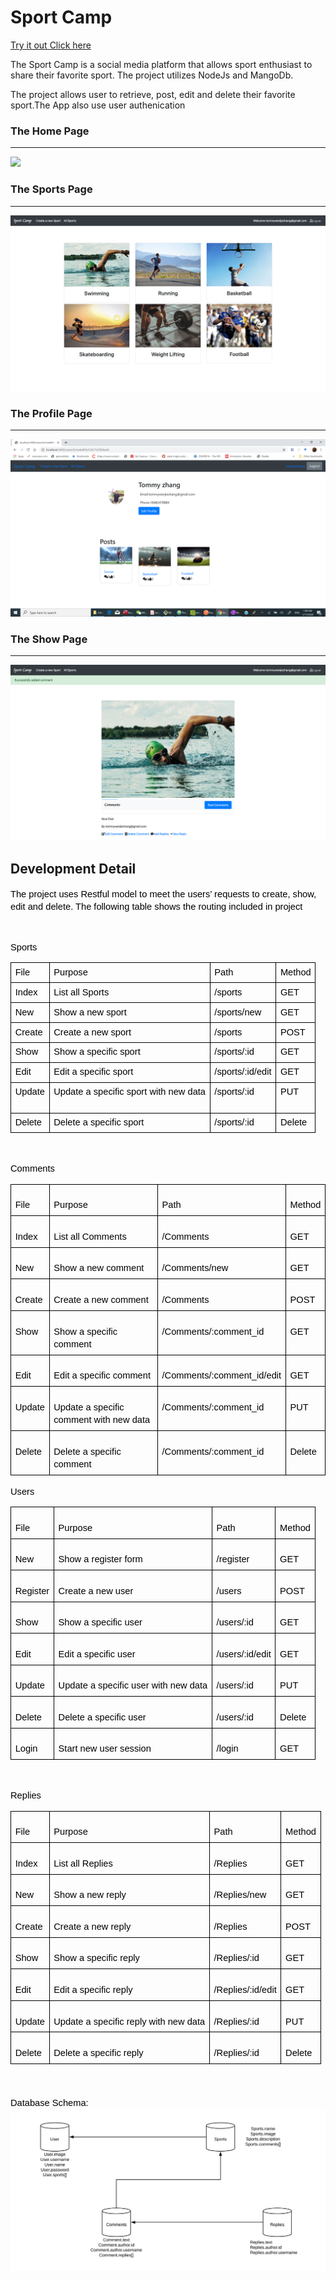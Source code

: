 <h1>Sport Camp</h1>
<a href="https://sportcampv2.herokuapp.com/"> Try it out Click here </a>
<p>The Sport Camp is a social media platform that allows sport enthusiast to share their favorite sport. The project utilizes NodeJs and MangoDb. </p>
</p>The project allows user to retrieve, post, edit and delete their favorite sport.The App also use user authenication</p>

<h3>The Home Page</h3>
<hr/>
<img src="ScreenShot/Home.png"/>

<h3>The Sports Page</h3>
<hr/>
<img src="ScreenShot/sportsindex.png"/>

<h3>The Profile Page</h3>
<hr/>
<img src="ScreenShot/profile.png"/>

<h3>The Show Page</h3>
<hr/>
<img src="ScreenShot/showpage.png"/>

<h2>Development Detail</h2>
<p dir="ltr" style="line-height:1.38;margin-top:0pt;margin-bottom:0pt;"><span style="font-size:11pt;font-family:Arial;color:#000000;background-color:transparent;font-weight:400;font-style:normal;font-variant:normal;text-decoration:none;vertical-align:baseline;white-space:pre;white-space:pre-wrap;">The project uses Restful model to meet the users’ requests to create, show, edit and delete. The following table shows the routing included in project</span></p>
<p>
  <br>
</p>
<p dir="ltr" style="line-height:1.38;margin-top:0pt;margin-bottom:0pt;"><span style="font-size:11pt;font-family:Arial;color:#000000;background-color:transparent;font-weight:400;font-style:normal;font-variant:normal;text-decoration:none;vertical-align:baseline;white-space:pre;white-space:pre-wrap;">Sports</span></p>
<div align="left" dir="ltr" style="margin-left:0pt;">
  <table style="border:none;border-collapse:collapse;width:468pt;table-layout:fixed;">
    <tbody>
      <tr style="height:0pt;">
        <td style="border-left:solid #000000 1pt;border-right:solid #000000 1pt;border-bottom:solid #000000 1pt;border-top:solid #000000 1pt;vertical-align:top;padding:5pt 5pt 5pt 5pt;overflow:hidden;overflow-wrap:break-word;">
          <p dir="ltr" style="line-height:1.2;margin-top:0pt;margin-bottom:0pt;"><span style="font-size:11pt;font-family:Arial;color:#000000;background-color:transparent;font-weight:400;font-style:normal;font-variant:normal;text-decoration:none;vertical-align:baseline;white-space:pre;white-space:pre-wrap;">File</span></p>
        </td>
        <td style="border-left:solid #000000 1pt;border-right:solid #000000 1pt;border-bottom:solid #000000 1pt;border-top:solid #000000 1pt;vertical-align:top;padding:5pt 5pt 5pt 5pt;overflow:hidden;overflow-wrap:break-word;">
          <p dir="ltr" style="line-height:1.2;margin-top:0pt;margin-bottom:0pt;"><span style="font-size:11pt;font-family:Arial;color:#000000;background-color:transparent;font-weight:400;font-style:normal;font-variant:normal;text-decoration:none;vertical-align:baseline;white-space:pre;white-space:pre-wrap;">Purpose</span></p>
        </td>
        <td style="border-left:solid #000000 1pt;border-right:solid #000000 1pt;border-bottom:solid #000000 1pt;border-top:solid #000000 1pt;vertical-align:top;padding:5pt 5pt 5pt 5pt;overflow:hidden;overflow-wrap:break-word;">
          <p dir="ltr" style="line-height:1.2;margin-top:0pt;margin-bottom:0pt;"><span style="font-size:11pt;font-family:Arial;color:#000000;background-color:transparent;font-weight:400;font-style:normal;font-variant:normal;text-decoration:none;vertical-align:baseline;white-space:pre;white-space:pre-wrap;">Path</span></p>
        </td>
        <td style="border-left:solid #000000 1pt;border-right:solid #000000 1pt;border-bottom:solid #000000 1pt;border-top:solid #000000 1pt;vertical-align:top;padding:5pt 5pt 5pt 5pt;overflow:hidden;overflow-wrap:break-word;">
          <p dir="ltr" style="line-height:1.2;margin-top:0pt;margin-bottom:0pt;"><span style="font-size:11pt;font-family:Arial;color:#000000;background-color:transparent;font-weight:400;font-style:normal;font-variant:normal;text-decoration:none;vertical-align:baseline;white-space:pre;white-space:pre-wrap;">Method</span></p>
        </td>
      </tr>
      <tr style="height:0pt;">
        <td style="border-left:solid #000000 1pt;border-right:solid #000000 1pt;border-bottom:solid #000000 1pt;border-top:solid #000000 1pt;vertical-align:top;padding:5pt 5pt 5pt 5pt;overflow:hidden;overflow-wrap:break-word;">
          <p dir="ltr" style="line-height:1.2;margin-top:0pt;margin-bottom:0pt;"><span style="font-size:11pt;font-family:Arial;color:#000000;background-color:transparent;font-weight:400;font-style:normal;font-variant:normal;text-decoration:none;vertical-align:baseline;white-space:pre;white-space:pre-wrap;">Index</span></p>
        </td>
        <td style="border-left:solid #000000 1pt;border-right:solid #000000 1pt;border-bottom:solid #000000 1pt;border-top:solid #000000 1pt;vertical-align:top;padding:5pt 5pt 5pt 5pt;overflow:hidden;overflow-wrap:break-word;">
          <p dir="ltr" style="line-height:1.2;margin-top:0pt;margin-bottom:0pt;"><span style="font-size:11pt;font-family:Arial;color:#000000;background-color:transparent;font-weight:400;font-style:normal;font-variant:normal;text-decoration:none;vertical-align:baseline;white-space:pre;white-space:pre-wrap;">List all Sports</span></p>
        </td>
        <td style="border-left:solid #000000 1pt;border-right:solid #000000 1pt;border-bottom:solid #000000 1pt;border-top:solid #000000 1pt;vertical-align:top;padding:5pt 5pt 5pt 5pt;overflow:hidden;overflow-wrap:break-word;">
          <p dir="ltr" style="line-height:1.2;margin-top:0pt;margin-bottom:0pt;"><span style="font-size:11pt;font-family:Arial;color:#000000;background-color:transparent;font-weight:400;font-style:normal;font-variant:normal;text-decoration:none;vertical-align:baseline;white-space:pre;white-space:pre-wrap;">/sports</span></p>
        </td>
        <td style="border-left:solid #000000 1pt;border-right:solid #000000 1pt;border-bottom:solid #000000 1pt;border-top:solid #000000 1pt;vertical-align:top;padding:5pt 5pt 5pt 5pt;overflow:hidden;overflow-wrap:break-word;">
          <p dir="ltr" style="line-height:1.2;margin-top:0pt;margin-bottom:0pt;"><span style="font-size:11pt;font-family:Arial;color:#000000;background-color:transparent;font-weight:400;font-style:normal;font-variant:normal;text-decoration:none;vertical-align:baseline;white-space:pre;white-space:pre-wrap;">GET</span></p>
        </td>
      </tr>
      <tr style="height:0pt;">
        <td style="border-left:solid #000000 1pt;border-right:solid #000000 1pt;border-bottom:solid #000000 1pt;border-top:solid #000000 1pt;vertical-align:top;padding:5pt 5pt 5pt 5pt;overflow:hidden;overflow-wrap:break-word;">
          <p dir="ltr" style="line-height:1.2;margin-top:0pt;margin-bottom:0pt;"><span style="font-size:11pt;font-family:Arial;color:#000000;background-color:transparent;font-weight:400;font-style:normal;font-variant:normal;text-decoration:none;vertical-align:baseline;white-space:pre;white-space:pre-wrap;">New</span></p>
        </td>
        <td style="border-left:solid #000000 1pt;border-right:solid #000000 1pt;border-bottom:solid #000000 1pt;border-top:solid #000000 1pt;vertical-align:top;padding:5pt 5pt 5pt 5pt;overflow:hidden;overflow-wrap:break-word;">
          <p dir="ltr" style="line-height:1.2;margin-top:0pt;margin-bottom:0pt;"><span style="font-size:11pt;font-family:Arial;color:#000000;background-color:transparent;font-weight:400;font-style:normal;font-variant:normal;text-decoration:none;vertical-align:baseline;white-space:pre;white-space:pre-wrap;">Show a new sport</span></p>
        </td>
        <td style="border-left:solid #000000 1pt;border-right:solid #000000 1pt;border-bottom:solid #000000 1pt;border-top:solid #000000 1pt;vertical-align:top;padding:5pt 5pt 5pt 5pt;overflow:hidden;overflow-wrap:break-word;">
          <p dir="ltr" style="line-height:1.2;margin-top:0pt;margin-bottom:0pt;"><span style="font-size:11pt;font-family:Arial;color:#000000;background-color:transparent;font-weight:400;font-style:normal;font-variant:normal;text-decoration:none;vertical-align:baseline;white-space:pre;white-space:pre-wrap;">/sports/new</span></p>
        </td>
        <td style="border-left:solid #000000 1pt;border-right:solid #000000 1pt;border-bottom:solid #000000 1pt;border-top:solid #000000 1pt;vertical-align:top;padding:5pt 5pt 5pt 5pt;overflow:hidden;overflow-wrap:break-word;">
          <p dir="ltr" style="line-height:1.2;margin-top:0pt;margin-bottom:0pt;"><span style="font-size:11pt;font-family:Arial;color:#000000;background-color:transparent;font-weight:400;font-style:normal;font-variant:normal;text-decoration:none;vertical-align:baseline;white-space:pre;white-space:pre-wrap;">GET</span></p>
        </td>
      </tr>
      <tr style="height:0pt;">
        <td style="border-left:solid #000000 1pt;border-right:solid #000000 1pt;border-bottom:solid #000000 1pt;border-top:solid #000000 1pt;vertical-align:top;padding:5pt 5pt 5pt 5pt;overflow:hidden;overflow-wrap:break-word;">
          <p dir="ltr" style="line-height:1.2;margin-top:0pt;margin-bottom:0pt;"><span style="font-size:11pt;font-family:Arial;color:#000000;background-color:transparent;font-weight:400;font-style:normal;font-variant:normal;text-decoration:none;vertical-align:baseline;white-space:pre;white-space:pre-wrap;">Create</span></p>
        </td>
        <td style="border-left:solid #000000 1pt;border-right:solid #000000 1pt;border-bottom:solid #000000 1pt;border-top:solid #000000 1pt;vertical-align:top;padding:5pt 5pt 5pt 5pt;overflow:hidden;overflow-wrap:break-word;">
          <p dir="ltr" style="line-height:1.2;margin-top:0pt;margin-bottom:0pt;"><span style="font-size:11pt;font-family:Arial;color:#000000;background-color:transparent;font-weight:400;font-style:normal;font-variant:normal;text-decoration:none;vertical-align:baseline;white-space:pre;white-space:pre-wrap;">Create a new sport</span></p>
        </td>
        <td style="border-left:solid #000000 1pt;border-right:solid #000000 1pt;border-bottom:solid #000000 1pt;border-top:solid #000000 1pt;vertical-align:top;padding:5pt 5pt 5pt 5pt;overflow:hidden;overflow-wrap:break-word;">
          <p dir="ltr" style="line-height:1.2;margin-top:0pt;margin-bottom:0pt;"><span style="font-size:11pt;font-family:Arial;color:#000000;background-color:transparent;font-weight:400;font-style:normal;font-variant:normal;text-decoration:none;vertical-align:baseline;white-space:pre;white-space:pre-wrap;">/sports</span></p>
        </td>
        <td style="border-left:solid #000000 1pt;border-right:solid #000000 1pt;border-bottom:solid #000000 1pt;border-top:solid #000000 1pt;vertical-align:top;padding:5pt 5pt 5pt 5pt;overflow:hidden;overflow-wrap:break-word;">
          <p dir="ltr" style="line-height:1.2;margin-top:0pt;margin-bottom:0pt;"><span style="font-size:11pt;font-family:Arial;color:#000000;background-color:transparent;font-weight:400;font-style:normal;font-variant:normal;text-decoration:none;vertical-align:baseline;white-space:pre;white-space:pre-wrap;">POST</span></p>
        </td>
      </tr>
      <tr style="height:0pt;">
        <td style="border-left:solid #000000 1pt;border-right:solid #000000 1pt;border-bottom:solid #000000 1pt;border-top:solid #000000 1pt;vertical-align:top;padding:5pt 5pt 5pt 5pt;overflow:hidden;overflow-wrap:break-word;">
          <p dir="ltr" style="line-height:1.2;margin-top:0pt;margin-bottom:0pt;"><span style="font-size:11pt;font-family:Arial;color:#000000;background-color:transparent;font-weight:400;font-style:normal;font-variant:normal;text-decoration:none;vertical-align:baseline;white-space:pre;white-space:pre-wrap;">Show</span></p>
        </td>
        <td style="border-left:solid #000000 1pt;border-right:solid #000000 1pt;border-bottom:solid #000000 1pt;border-top:solid #000000 1pt;vertical-align:top;padding:5pt 5pt 5pt 5pt;overflow:hidden;overflow-wrap:break-word;">
          <p dir="ltr" style="line-height:1.2;margin-top:0pt;margin-bottom:0pt;"><span style="font-size:11pt;font-family:Arial;color:#000000;background-color:transparent;font-weight:400;font-style:normal;font-variant:normal;text-decoration:none;vertical-align:baseline;white-space:pre;white-space:pre-wrap;">Show a specific sport&nbsp;</span></p>
        </td>
        <td style="border-left:solid #000000 1pt;border-right:solid #000000 1pt;border-bottom:solid #000000 1pt;border-top:solid #000000 1pt;vertical-align:top;padding:5pt 5pt 5pt 5pt;overflow:hidden;overflow-wrap:break-word;">
          <p dir="ltr" style="line-height:1.2;margin-top:0pt;margin-bottom:0pt;"><span style="font-size:11pt;font-family:Arial;color:#000000;background-color:transparent;font-weight:400;font-style:normal;font-variant:normal;text-decoration:none;vertical-align:baseline;white-space:pre;white-space:pre-wrap;">/sports/:id</span></p>
        </td>
        <td style="border-left:solid #000000 1pt;border-right:solid #000000 1pt;border-bottom:solid #000000 1pt;border-top:solid #000000 1pt;vertical-align:top;padding:5pt 5pt 5pt 5pt;overflow:hidden;overflow-wrap:break-word;">
          <p dir="ltr" style="line-height:1.2;margin-top:0pt;margin-bottom:0pt;"><span style="font-size:11pt;font-family:Arial;color:#000000;background-color:transparent;font-weight:400;font-style:normal;font-variant:normal;text-decoration:none;vertical-align:baseline;white-space:pre;white-space:pre-wrap;">GET</span></p>
        </td>
      </tr>
      <tr style="height:0pt;">
        <td style="border-left:solid #000000 1pt;border-right:solid #000000 1pt;border-bottom:solid #000000 1pt;border-top:solid #000000 1pt;vertical-align:top;padding:5pt 5pt 5pt 5pt;overflow:hidden;overflow-wrap:break-word;">
          <p dir="ltr" style="line-height:1.2;margin-top:0pt;margin-bottom:0pt;"><span style="font-size:11pt;font-family:Arial;color:#000000;background-color:transparent;font-weight:400;font-style:normal;font-variant:normal;text-decoration:none;vertical-align:baseline;white-space:pre;white-space:pre-wrap;">Edit</span></p>
        </td>
        <td style="border-left:solid #000000 1pt;border-right:solid #000000 1pt;border-bottom:solid #000000 1pt;border-top:solid #000000 1pt;vertical-align:top;padding:5pt 5pt 5pt 5pt;overflow:hidden;overflow-wrap:break-word;">
          <p dir="ltr" style="line-height:1.2;margin-top:0pt;margin-bottom:0pt;"><span style="font-size:11pt;font-family:Arial;color:#000000;background-color:transparent;font-weight:400;font-style:normal;font-variant:normal;text-decoration:none;vertical-align:baseline;white-space:pre;white-space:pre-wrap;">Edit a specific sport</span></p>
        </td>
        <td style="border-left:solid #000000 1pt;border-right:solid #000000 1pt;border-bottom:solid #000000 1pt;border-top:solid #000000 1pt;vertical-align:top;padding:5pt 5pt 5pt 5pt;overflow:hidden;overflow-wrap:break-word;">
          <p dir="ltr" style="line-height:1.2;margin-top:0pt;margin-bottom:0pt;"><span style="font-size:11pt;font-family:Arial;color:#000000;background-color:transparent;font-weight:400;font-style:normal;font-variant:normal;text-decoration:none;vertical-align:baseline;white-space:pre;white-space:pre-wrap;">/sports/:id/edit</span></p>
        </td>
        <td style="border-left:solid #000000 1pt;border-right:solid #000000 1pt;border-bottom:solid #000000 1pt;border-top:solid #000000 1pt;vertical-align:top;padding:5pt 5pt 5pt 5pt;overflow:hidden;overflow-wrap:break-word;">
          <p dir="ltr" style="line-height:1.2;margin-top:0pt;margin-bottom:0pt;"><span style="font-size:11pt;font-family:Arial;color:#000000;background-color:transparent;font-weight:400;font-style:normal;font-variant:normal;text-decoration:none;vertical-align:baseline;white-space:pre;white-space:pre-wrap;">GET</span></p>
        </td>
      </tr>
      <tr style="height:0pt;">
        <td style="border-left:solid #000000 1pt;border-right:solid #000000 1pt;border-bottom:solid #000000 1pt;border-top:solid #000000 1pt;vertical-align:top;padding:5pt 5pt 5pt 5pt;overflow:hidden;overflow-wrap:break-word;">
          <p dir="ltr" style="line-height:1.2;margin-top:0pt;margin-bottom:0pt;"><span style="font-size:11pt;font-family:Arial;color:#000000;background-color:transparent;font-weight:400;font-style:normal;font-variant:normal;text-decoration:none;vertical-align:baseline;white-space:pre;white-space:pre-wrap;">Update</span></p>
        </td>
        <td style="border-left:solid #000000 1pt;border-right:solid #000000 1pt;border-bottom:solid #000000 1pt;border-top:solid #000000 1pt;vertical-align:top;padding:5pt 5pt 5pt 5pt;overflow:hidden;overflow-wrap:break-word;">
          <p dir="ltr" style="line-height:1.2;margin-top:0pt;margin-bottom:0pt;"><span style="font-size:11pt;font-family:Arial;color:#000000;background-color:transparent;font-weight:400;font-style:normal;font-variant:normal;text-decoration:none;vertical-align:baseline;white-space:pre;white-space:pre-wrap;">Update a specific sport with new data</span></p>
        </td>
        <td style="border-left:solid #000000 1pt;border-right:solid #000000 1pt;border-bottom:solid #000000 1pt;border-top:solid #000000 1pt;vertical-align:top;padding:5pt 5pt 5pt 5pt;overflow:hidden;overflow-wrap:break-word;">
          <p dir="ltr" style="line-height:1.2;margin-top:0pt;margin-bottom:0pt;"><span style="font-size:11pt;font-family:Arial;color:#000000;background-color:transparent;font-weight:400;font-style:normal;font-variant:normal;text-decoration:none;vertical-align:baseline;white-space:pre;white-space:pre-wrap;">/sports/:id</span></p>
          <br>
        </td>
        <td style="border-left:solid #000000 1pt;border-right:solid #000000 1pt;border-bottom:solid #000000 1pt;border-top:solid #000000 1pt;vertical-align:top;padding:5pt 5pt 5pt 5pt;overflow:hidden;overflow-wrap:break-word;">
          <p dir="ltr" style="line-height:1.2;margin-top:0pt;margin-bottom:0pt;"><span style="font-size:11pt;font-family:Arial;color:#000000;background-color:transparent;font-weight:400;font-style:normal;font-variant:normal;text-decoration:none;vertical-align:baseline;white-space:pre;white-space:pre-wrap;">PUT</span></p>
        </td>
      </tr>
      <tr style="height:0pt;">
        <td style="border-left:solid #000000 1pt;border-right:solid #000000 1pt;border-bottom:solid #000000 1pt;border-top:solid #000000 1pt;vertical-align:top;padding:5pt 5pt 5pt 5pt;overflow:hidden;overflow-wrap:break-word;">
          <p dir="ltr" style="line-height:1.2;margin-top:0pt;margin-bottom:0pt;"><span style="font-size:11pt;font-family:Arial;color:#000000;background-color:transparent;font-weight:400;font-style:normal;font-variant:normal;text-decoration:none;vertical-align:baseline;white-space:pre;white-space:pre-wrap;">Delete</span></p>
        </td>
        <td style="border-left:solid #000000 1pt;border-right:solid #000000 1pt;border-bottom:solid #000000 1pt;border-top:solid #000000 1pt;vertical-align:top;padding:5pt 5pt 5pt 5pt;overflow:hidden;overflow-wrap:break-word;">
          <p dir="ltr" style="line-height:1.2;margin-top:0pt;margin-bottom:0pt;"><span style="font-size:11pt;font-family:Arial;color:#000000;background-color:transparent;font-weight:400;font-style:normal;font-variant:normal;text-decoration:none;vertical-align:baseline;white-space:pre;white-space:pre-wrap;">Delete a specific sport</span></p>
        </td>
        <td style="border-left:solid #000000 1pt;border-right:solid #000000 1pt;border-bottom:solid #000000 1pt;border-top:solid #000000 1pt;vertical-align:top;padding:5pt 5pt 5pt 5pt;overflow:hidden;overflow-wrap:break-word;">
          <p dir="ltr" style="line-height:1.2;margin-top:0pt;margin-bottom:0pt;"><span style="font-size:11pt;font-family:Arial;color:#000000;background-color:transparent;font-weight:400;font-style:normal;font-variant:normal;text-decoration:none;vertical-align:baseline;white-space:pre;white-space:pre-wrap;">/sports/:id</span></p>
        </td>
        <td style="border-left:solid #000000 1pt;border-right:solid #000000 1pt;border-bottom:solid #000000 1pt;border-top:solid #000000 1pt;vertical-align:top;padding:5pt 5pt 5pt 5pt;overflow:hidden;overflow-wrap:break-word;">
          <p dir="ltr" style="line-height:1.2;margin-top:0pt;margin-bottom:0pt;"><span style="font-size:11pt;font-family:Arial;color:#000000;background-color:transparent;font-weight:400;font-style:normal;font-variant:normal;text-decoration:none;vertical-align:baseline;white-space:pre;white-space:pre-wrap;">Delete</span></p>
        </td>
      </tr>
    </tbody>
  </table>
</div>
<p>
  <br>
</p>
<p dir="ltr" style="line-height:1.38;margin-top:12pt;margin-bottom:0pt;"><span style="font-size:11pt;font-family:Arial;color:#000000;background-color:transparent;font-weight:400;font-style:normal;font-variant:normal;text-decoration:none;vertical-align:baseline;white-space:pre;white-space:pre-wrap;">Comments</span></p>
<div align="left" dir="ltr" style="margin-left:0pt;">
  <table style="border:none;border-collapse:collapse;">
    <tbody>
      <tr style="height:24pt;">
        <td style="border-left:solid #000000 0.9984375000000001pt;border-right:solid #000000 0.9984375000000001pt;border-bottom:solid #000000 0.9984375000000001pt;border-top:solid #000000 0.9984375000000001pt;vertical-align:top;padding:5pt 5pt 5pt 5pt;overflow:hidden;overflow-wrap:break-word;">
          <p dir="ltr" style="line-height:1.38;margin-top:12pt;margin-bottom:0pt;"><span style="font-size:11pt;font-family:Arial;color:#000000;background-color:transparent;font-weight:400;font-style:normal;font-variant:normal;text-decoration:none;vertical-align:baseline;white-space:pre;white-space:pre-wrap;">File</span></p>
        </td>
        <td style="border-left:solid #000000 0.9984375000000001pt;border-right:solid #000000 0.9984375000000001pt;border-bottom:solid #000000 0.9984375000000001pt;border-top:solid #000000 0.9984375000000001pt;vertical-align:top;padding:5pt 5pt 5pt 5pt;overflow:hidden;overflow-wrap:break-word;">
          <p dir="ltr" style="line-height:1.38;margin-top:12pt;margin-bottom:0pt;"><span style="font-size:11pt;font-family:Arial;color:#000000;background-color:transparent;font-weight:400;font-style:normal;font-variant:normal;text-decoration:none;vertical-align:baseline;white-space:pre;white-space:pre-wrap;">Purpose</span></p>
        </td>
        <td style="border-left:solid #000000 0.9984375000000001pt;border-right:solid #000000 0.9984375000000001pt;border-bottom:solid #000000 0.9984375000000001pt;border-top:solid #000000 0.9984375000000001pt;vertical-align:top;padding:5pt 5pt 5pt 5pt;overflow:hidden;overflow-wrap:break-word;">
          <p dir="ltr" style="line-height:1.38;margin-top:12pt;margin-bottom:0pt;"><span style="font-size:11pt;font-family:Arial;color:#000000;background-color:transparent;font-weight:400;font-style:normal;font-variant:normal;text-decoration:none;vertical-align:baseline;white-space:pre;white-space:pre-wrap;">Path</span></p>
        </td>
        <td style="border-left:solid #000000 0.9984375000000001pt;border-right:solid #000000 0.9984375000000001pt;border-bottom:solid #000000 0.9984375000000001pt;border-top:solid #000000 0.9984375000000001pt;vertical-align:top;padding:5pt 5pt 5pt 5pt;overflow:hidden;overflow-wrap:break-word;">
          <p dir="ltr" style="line-height:1.38;margin-top:12pt;margin-bottom:0pt;"><span style="font-size:11pt;font-family:Arial;color:#000000;background-color:transparent;font-weight:400;font-style:normal;font-variant:normal;text-decoration:none;vertical-align:baseline;white-space:pre;white-space:pre-wrap;">Method</span></p>
        </td>
      </tr>
      <tr style="height:24pt;">
        <td style="border-left:solid #000000 0.9984375000000001pt;border-right:solid #000000 0.9984375000000001pt;border-bottom:solid #000000 0.9984375000000001pt;border-top:solid #000000 0.9984375000000001pt;vertical-align:top;padding:5pt 5pt 5pt 5pt;overflow:hidden;overflow-wrap:break-word;">
          <p dir="ltr" style="line-height:1.38;margin-top:12pt;margin-bottom:0pt;"><span style="font-size:11pt;font-family:Arial;color:#000000;background-color:transparent;font-weight:400;font-style:normal;font-variant:normal;text-decoration:none;vertical-align:baseline;white-space:pre;white-space:pre-wrap;">Index</span></p>
        </td>
        <td style="border-left:solid #000000 0.9984375000000001pt;border-right:solid #000000 0.9984375000000001pt;border-bottom:solid #000000 0.9984375000000001pt;border-top:solid #000000 0.9984375000000001pt;vertical-align:top;padding:5pt 5pt 5pt 5pt;overflow:hidden;overflow-wrap:break-word;">
          <p dir="ltr" style="line-height:1.38;margin-top:12pt;margin-bottom:0pt;"><span style="font-size:11pt;font-family:Arial;color:#000000;background-color:transparent;font-weight:400;font-style:normal;font-variant:normal;text-decoration:none;vertical-align:baseline;white-space:pre;white-space:pre-wrap;">List all Comments</span></p>
        </td>
        <td style="border-left:solid #000000 0.9984375000000001pt;border-right:solid #000000 0.9984375000000001pt;border-bottom:solid #000000 0.9984375000000001pt;border-top:solid #000000 0.9984375000000001pt;vertical-align:top;padding:5pt 5pt 5pt 5pt;overflow:hidden;overflow-wrap:break-word;">
          <p dir="ltr" style="line-height:1.38;margin-top:12pt;margin-bottom:0pt;"><span style="font-size:11pt;font-family:Arial;color:#000000;background-color:transparent;font-weight:400;font-style:normal;font-variant:normal;text-decoration:none;vertical-align:baseline;white-space:pre;white-space:pre-wrap;">/Comments</span></p>
        </td>
        <td style="border-left:solid #000000 0.9984375000000001pt;border-right:solid #000000 0.9984375000000001pt;border-bottom:solid #000000 0.9984375000000001pt;border-top:solid #000000 0.9984375000000001pt;vertical-align:top;padding:5pt 5pt 5pt 5pt;overflow:hidden;overflow-wrap:break-word;">
          <p dir="ltr" style="line-height:1.38;margin-top:12pt;margin-bottom:0pt;"><span style="font-size:11pt;font-family:Arial;color:#000000;background-color:transparent;font-weight:400;font-style:normal;font-variant:normal;text-decoration:none;vertical-align:baseline;white-space:pre;white-space:pre-wrap;">GET</span></p>
        </td>
      </tr>
      <tr style="height:24pt;">
        <td style="border-left:solid #000000 0.9984375000000001pt;border-right:solid #000000 0.9984375000000001pt;border-bottom:solid #000000 0.9984375000000001pt;border-top:solid #000000 0.9984375000000001pt;vertical-align:top;padding:5pt 5pt 5pt 5pt;overflow:hidden;overflow-wrap:break-word;">
          <p dir="ltr" style="line-height:1.38;margin-top:12pt;margin-bottom:0pt;"><span style="font-size:11pt;font-family:Arial;color:#000000;background-color:transparent;font-weight:400;font-style:normal;font-variant:normal;text-decoration:none;vertical-align:baseline;white-space:pre;white-space:pre-wrap;">New</span></p>
        </td>
        <td style="border-left:solid #000000 0.9984375000000001pt;border-right:solid #000000 0.9984375000000001pt;border-bottom:solid #000000 0.9984375000000001pt;border-top:solid #000000 0.9984375000000001pt;vertical-align:top;padding:5pt 5pt 5pt 5pt;overflow:hidden;overflow-wrap:break-word;">
          <p dir="ltr" style="line-height:1.38;margin-top:12pt;margin-bottom:0pt;"><span style="font-size:11pt;font-family:Arial;color:#000000;background-color:transparent;font-weight:400;font-style:normal;font-variant:normal;text-decoration:none;vertical-align:baseline;white-space:pre;white-space:pre-wrap;">Show a new comment</span></p>
        </td>
        <td style="border-left:solid #000000 0.9984375000000001pt;border-right:solid #000000 0.9984375000000001pt;border-bottom:solid #000000 0.9984375000000001pt;border-top:solid #000000 0.9984375000000001pt;vertical-align:top;padding:5pt 5pt 5pt 5pt;overflow:hidden;overflow-wrap:break-word;">
          <p dir="ltr" style="line-height:1.38;margin-top:12pt;margin-bottom:0pt;"><span style="font-size:11pt;font-family:Arial;color:#000000;background-color:transparent;font-weight:400;font-style:normal;font-variant:normal;text-decoration:none;vertical-align:baseline;white-space:pre;white-space:pre-wrap;">/Comments/new</span></p>
        </td>
        <td style="border-left:solid #000000 0.9984375000000001pt;border-right:solid #000000 0.9984375000000001pt;border-bottom:solid #000000 0.9984375000000001pt;border-top:solid #000000 0.9984375000000001pt;vertical-align:top;padding:5pt 5pt 5pt 5pt;overflow:hidden;overflow-wrap:break-word;">
          <p dir="ltr" style="line-height:1.38;margin-top:12pt;margin-bottom:0pt;"><span style="font-size:11pt;font-family:Arial;color:#000000;background-color:transparent;font-weight:400;font-style:normal;font-variant:normal;text-decoration:none;vertical-align:baseline;white-space:pre;white-space:pre-wrap;">GET</span></p>
        </td>
      </tr>
      <tr style="height:24pt;">
        <td style="border-left:solid #000000 0.9984375000000001pt;border-right:solid #000000 0.9984375000000001pt;border-bottom:solid #000000 0.9984375000000001pt;border-top:solid #000000 0.9984375000000001pt;vertical-align:top;padding:5pt 5pt 5pt 5pt;overflow:hidden;overflow-wrap:break-word;">
          <p dir="ltr" style="line-height:1.38;margin-top:12pt;margin-bottom:0pt;"><span style="font-size:11pt;font-family:Arial;color:#000000;background-color:transparent;font-weight:400;font-style:normal;font-variant:normal;text-decoration:none;vertical-align:baseline;white-space:pre;white-space:pre-wrap;">Create</span></p>
        </td>
        <td style="border-left:solid #000000 0.9984375000000001pt;border-right:solid #000000 0.9984375000000001pt;border-bottom:solid #000000 0.9984375000000001pt;border-top:solid #000000 0.9984375000000001pt;vertical-align:top;padding:5pt 5pt 5pt 5pt;overflow:hidden;overflow-wrap:break-word;">
          <p dir="ltr" style="line-height:1.38;margin-top:12pt;margin-bottom:0pt;"><span style="font-size:11pt;font-family:Arial;color:#000000;background-color:transparent;font-weight:400;font-style:normal;font-variant:normal;text-decoration:none;vertical-align:baseline;white-space:pre;white-space:pre-wrap;">Create a new comment</span></p>
        </td>
        <td style="border-left:solid #000000 0.9984375000000001pt;border-right:solid #000000 0.9984375000000001pt;border-bottom:solid #000000 0.9984375000000001pt;border-top:solid #000000 0.9984375000000001pt;vertical-align:top;padding:5pt 5pt 5pt 5pt;overflow:hidden;overflow-wrap:break-word;">
          <p dir="ltr" style="line-height:1.38;margin-top:12pt;margin-bottom:0pt;"><span style="font-size:11pt;font-family:Arial;color:#000000;background-color:transparent;font-weight:400;font-style:normal;font-variant:normal;text-decoration:none;vertical-align:baseline;white-space:pre;white-space:pre-wrap;">/Comments</span></p>
        </td>
        <td style="border-left:solid #000000 0.9984375000000001pt;border-right:solid #000000 0.9984375000000001pt;border-bottom:solid #000000 0.9984375000000001pt;border-top:solid #000000 0.9984375000000001pt;vertical-align:top;padding:5pt 5pt 5pt 5pt;overflow:hidden;overflow-wrap:break-word;">
          <p dir="ltr" style="line-height:1.38;margin-top:12pt;margin-bottom:0pt;"><span style="font-size:11pt;font-family:Arial;color:#000000;background-color:transparent;font-weight:400;font-style:normal;font-variant:normal;text-decoration:none;vertical-align:baseline;white-space:pre;white-space:pre-wrap;">POST</span></p>
        </td>
      </tr>
      <tr style="height:24pt;">
        <td style="border-left:solid #000000 0.9984375000000001pt;border-right:solid #000000 0.9984375000000001pt;border-bottom:solid #000000 0.9984375000000001pt;border-top:solid #000000 0.9984375000000001pt;vertical-align:top;padding:5pt 5pt 5pt 5pt;overflow:hidden;overflow-wrap:break-word;">
          <p dir="ltr" style="line-height:1.38;margin-top:12pt;margin-bottom:0pt;"><span style="font-size:11pt;font-family:Arial;color:#000000;background-color:transparent;font-weight:400;font-style:normal;font-variant:normal;text-decoration:none;vertical-align:baseline;white-space:pre;white-space:pre-wrap;">Show</span></p>
        </td>
        <td style="border-left:solid #000000 0.9984375000000001pt;border-right:solid #000000 0.9984375000000001pt;border-bottom:solid #000000 0.9984375000000001pt;border-top:solid #000000 0.9984375000000001pt;vertical-align:top;padding:5pt 5pt 5pt 5pt;overflow:hidden;overflow-wrap:break-word;">
          <p dir="ltr" style="line-height:1.38;margin-top:12pt;margin-bottom:0pt;"><span style="font-size:11pt;font-family:Arial;color:#000000;background-color:transparent;font-weight:400;font-style:normal;font-variant:normal;text-decoration:none;vertical-align:baseline;white-space:pre;white-space:pre-wrap;">Show a specific comment&nbsp;</span></p>
        </td>
        <td style="border-left:solid #000000 0.9984375000000001pt;border-right:solid #000000 0.9984375000000001pt;border-bottom:solid #000000 0.9984375000000001pt;border-top:solid #000000 0.9984375000000001pt;vertical-align:top;padding:5pt 5pt 5pt 5pt;overflow:hidden;overflow-wrap:break-word;">
          <p dir="ltr" style="line-height:1.38;margin-top:12pt;margin-bottom:0pt;"><span style="font-size:11pt;font-family:Arial;color:#000000;background-color:transparent;font-weight:400;font-style:normal;font-variant:normal;text-decoration:none;vertical-align:baseline;white-space:pre;white-space:pre-wrap;">/Comments/:comment_id</span></p>
        </td>
        <td style="border-left:solid #000000 0.9984375000000001pt;border-right:solid #000000 0.9984375000000001pt;border-bottom:solid #000000 0.9984375000000001pt;border-top:solid #000000 0.9984375000000001pt;vertical-align:top;padding:5pt 5pt 5pt 5pt;overflow:hidden;overflow-wrap:break-word;">
          <p dir="ltr" style="line-height:1.38;margin-top:12pt;margin-bottom:0pt;"><span style="font-size:11pt;font-family:Arial;color:#000000;background-color:transparent;font-weight:400;font-style:normal;font-variant:normal;text-decoration:none;vertical-align:baseline;white-space:pre;white-space:pre-wrap;">GET</span></p>
        </td>
      </tr>
      <tr style="height:24pt;">
        <td style="border-left:solid #000000 0.9984375000000001pt;border-right:solid #000000 0.9984375000000001pt;border-bottom:solid #000000 0.9984375000000001pt;border-top:solid #000000 0.9984375000000001pt;vertical-align:top;padding:5pt 5pt 5pt 5pt;overflow:hidden;overflow-wrap:break-word;">
          <p dir="ltr" style="line-height:1.38;margin-top:12pt;margin-bottom:0pt;"><span style="font-size:11pt;font-family:Arial;color:#000000;background-color:transparent;font-weight:400;font-style:normal;font-variant:normal;text-decoration:none;vertical-align:baseline;white-space:pre;white-space:pre-wrap;">Edit</span></p>
        </td>
        <td style="border-left:solid #000000 0.9984375000000001pt;border-right:solid #000000 0.9984375000000001pt;border-bottom:solid #000000 0.9984375000000001pt;border-top:solid #000000 0.9984375000000001pt;vertical-align:top;padding:5pt 5pt 5pt 5pt;overflow:hidden;overflow-wrap:break-word;">
          <p dir="ltr" style="line-height:1.38;margin-top:12pt;margin-bottom:0pt;"><span style="font-size:11pt;font-family:Arial;color:#000000;background-color:transparent;font-weight:400;font-style:normal;font-variant:normal;text-decoration:none;vertical-align:baseline;white-space:pre;white-space:pre-wrap;">Edit a specific comment</span></p>
        </td>
        <td style="border-left:solid #000000 0.9984375000000001pt;border-right:solid #000000 0.9984375000000001pt;border-bottom:solid #000000 0.9984375000000001pt;border-top:solid #000000 0.9984375000000001pt;vertical-align:top;padding:5pt 5pt 5pt 5pt;overflow:hidden;overflow-wrap:break-word;">
          <p dir="ltr" style="line-height:1.38;margin-top:12pt;margin-bottom:0pt;"><span style="font-size:11pt;font-family:Arial;color:#000000;background-color:transparent;font-weight:400;font-style:normal;font-variant:normal;text-decoration:none;vertical-align:baseline;white-space:pre;white-space:pre-wrap;">/Comments/:comment_id/edit</span></p>
        </td>
        <td style="border-left:solid #000000 0.9984375000000001pt;border-right:solid #000000 0.9984375000000001pt;border-bottom:solid #000000 0.9984375000000001pt;border-top:solid #000000 0.9984375000000001pt;vertical-align:top;padding:5pt 5pt 5pt 5pt;overflow:hidden;overflow-wrap:break-word;">
          <p dir="ltr" style="line-height:1.38;margin-top:12pt;margin-bottom:0pt;"><span style="font-size:11pt;font-family:Arial;color:#000000;background-color:transparent;font-weight:400;font-style:normal;font-variant:normal;text-decoration:none;vertical-align:baseline;white-space:pre;white-space:pre-wrap;">GET</span></p>
        </td>
      </tr>
      <tr style="height:37.5pt;">
        <td style="border-left:solid #000000 0.9984375000000001pt;border-right:solid #000000 0.9984375000000001pt;border-bottom:solid #000000 0.9984375000000001pt;border-top:solid #000000 0.9984375000000001pt;vertical-align:top;padding:5pt 5pt 5pt 5pt;overflow:hidden;overflow-wrap:break-word;">
          <p dir="ltr" style="line-height:1.38;margin-top:12pt;margin-bottom:0pt;"><span style="font-size:11pt;font-family:Arial;color:#000000;background-color:transparent;font-weight:400;font-style:normal;font-variant:normal;text-decoration:none;vertical-align:baseline;white-space:pre;white-space:pre-wrap;">Update</span></p>
        </td>
        <td style="border-left:solid #000000 0.9984375000000001pt;border-right:solid #000000 0.9984375000000001pt;border-bottom:solid #000000 0.9984375000000001pt;border-top:solid #000000 0.9984375000000001pt;vertical-align:top;padding:5pt 5pt 5pt 5pt;overflow:hidden;overflow-wrap:break-word;">
          <p dir="ltr" style="line-height:1.38;margin-top:12pt;margin-bottom:0pt;"><span style="font-size:11pt;font-family:Arial;color:#000000;background-color:transparent;font-weight:400;font-style:normal;font-variant:normal;text-decoration:none;vertical-align:baseline;white-space:pre;white-space:pre-wrap;">Update a specific comment with new data</span></p>
        </td>
        <td style="border-left:solid #000000 0.9984375000000001pt;border-right:solid #000000 0.9984375000000001pt;border-bottom:solid #000000 0.9984375000000001pt;border-top:solid #000000 0.9984375000000001pt;vertical-align:top;padding:5pt 5pt 5pt 5pt;overflow:hidden;overflow-wrap:break-word;">
          <p dir="ltr" style="line-height:1.38;margin-top:12pt;margin-bottom:0pt;"><span style="font-size:11pt;font-family:Arial;color:#000000;background-color:transparent;font-weight:400;font-style:normal;font-variant:normal;text-decoration:none;vertical-align:baseline;white-space:pre;white-space:pre-wrap;">/Comments/:comment_id</span></p>
        </td>
        <td style="border-left:solid #000000 0.9984375000000001pt;border-right:solid #000000 0.9984375000000001pt;border-bottom:solid #000000 0.9984375000000001pt;border-top:solid #000000 0.9984375000000001pt;vertical-align:top;padding:5pt 5pt 5pt 5pt;overflow:hidden;overflow-wrap:break-word;">
          <p dir="ltr" style="line-height:1.38;margin-top:12pt;margin-bottom:0pt;"><span style="font-size:11pt;font-family:Arial;color:#000000;background-color:transparent;font-weight:400;font-style:normal;font-variant:normal;text-decoration:none;vertical-align:baseline;white-space:pre;white-space:pre-wrap;">PUT</span></p>
        </td>
      </tr>
      <tr style="height:24pt;">
        <td style="border-left:solid #000000 0.9984375000000001pt;border-right:solid #000000 0.9984375000000001pt;border-bottom:solid #000000 0.9984375000000001pt;border-top:solid #000000 0.9984375000000001pt;vertical-align:top;padding:5pt 5pt 5pt 5pt;overflow:hidden;overflow-wrap:break-word;">
          <p dir="ltr" style="line-height:1.38;margin-top:12pt;margin-bottom:0pt;"><span style="font-size:11pt;font-family:Arial;color:#000000;background-color:transparent;font-weight:400;font-style:normal;font-variant:normal;text-decoration:none;vertical-align:baseline;white-space:pre;white-space:pre-wrap;">Delete</span></p>
        </td>
        <td style="border-left:solid #000000 0.9984375000000001pt;border-right:solid #000000 0.9984375000000001pt;border-bottom:solid #000000 0.9984375000000001pt;border-top:solid #000000 0.9984375000000001pt;vertical-align:top;padding:5pt 5pt 5pt 5pt;overflow:hidden;overflow-wrap:break-word;">
          <p dir="ltr" style="line-height:1.38;margin-top:12pt;margin-bottom:0pt;"><span style="font-size:11pt;font-family:Arial;color:#000000;background-color:transparent;font-weight:400;font-style:normal;font-variant:normal;text-decoration:none;vertical-align:baseline;white-space:pre;white-space:pre-wrap;">Delete a specific comment</span></p>
        </td>
        <td style="border-left:solid #000000 0.9984375000000001pt;border-right:solid #000000 0.9984375000000001pt;border-bottom:solid #000000 0.9984375000000001pt;border-top:solid #000000 0.9984375000000001pt;vertical-align:top;padding:5pt 5pt 5pt 5pt;overflow:hidden;overflow-wrap:break-word;">
          <p dir="ltr" style="line-height:1.38;margin-top:12pt;margin-bottom:0pt;"><span style="font-size:11pt;font-family:Arial;color:#000000;background-color:transparent;font-weight:400;font-style:normal;font-variant:normal;text-decoration:none;vertical-align:baseline;white-space:pre;white-space:pre-wrap;">/Comments/:comment_id</span></p>
        </td>
        <td style="border-left:solid #000000 0.9984375000000001pt;border-right:solid #000000 0.9984375000000001pt;border-bottom:solid #000000 0.9984375000000001pt;border-top:solid #000000 0.9984375000000001pt;vertical-align:top;padding:5pt 5pt 5pt 5pt;overflow:hidden;overflow-wrap:break-word;">
          <p dir="ltr" style="line-height:1.38;margin-top:12pt;margin-bottom:0pt;"><span style="font-size:11pt;font-family:Arial;color:#000000;background-color:transparent;font-weight:400;font-style:normal;font-variant:normal;text-decoration:none;vertical-align:baseline;white-space:pre;white-space:pre-wrap;">Delete</span></p>
        </td>
      </tr>
    </tbody>
  </table>
</div>
<p dir="ltr" style="line-height:1.38;margin-top:12pt;margin-bottom:0pt;"><span style="font-size:11pt;font-family:Arial;color:#000000;background-color:transparent;font-weight:400;font-style:normal;font-variant:normal;text-decoration:none;vertical-align:baseline;white-space:pre;white-space:pre-wrap;">Users</span></p>
<div align="left" dir="ltr" style="margin-left:0pt;">
  <table style="border:none;border-collapse:collapse;">
    <tbody>
      <tr style="height:24pt;">
        <td style="border-left:solid #000000 0.9984375000000001pt;border-right:solid #000000 0.9984375000000001pt;border-bottom:solid #000000 0.9984375000000001pt;border-top:solid #000000 0.9984375000000001pt;vertical-align:top;padding:5pt 5pt 5pt 5pt;overflow:hidden;overflow-wrap:break-word;">
          <p dir="ltr" style="line-height:1.38;margin-top:12pt;margin-bottom:0pt;"><span style="font-size:11pt;font-family:Arial;color:#000000;background-color:transparent;font-weight:400;font-style:normal;font-variant:normal;text-decoration:none;vertical-align:baseline;white-space:pre;white-space:pre-wrap;">File</span></p>
        </td>
        <td style="border-left:solid #000000 0.9984375000000001pt;border-right:solid #000000 0.9984375000000001pt;border-bottom:solid #000000 0.9984375000000001pt;border-top:solid #000000 0.9984375000000001pt;vertical-align:top;padding:5pt 5pt 5pt 5pt;overflow:hidden;overflow-wrap:break-word;">
          <p dir="ltr" style="line-height:1.38;margin-top:12pt;margin-bottom:0pt;"><span style="font-size:11pt;font-family:Arial;color:#000000;background-color:transparent;font-weight:400;font-style:normal;font-variant:normal;text-decoration:none;vertical-align:baseline;white-space:pre;white-space:pre-wrap;">Purpose</span></p>
        </td>
        <td style="border-left:solid #000000 0.9984375000000001pt;border-right:solid #000000 0.9984375000000001pt;border-bottom:solid #000000 0.9984375000000001pt;border-top:solid #000000 0.9984375000000001pt;vertical-align:top;padding:5pt 5pt 5pt 5pt;overflow:hidden;overflow-wrap:break-word;">
          <p dir="ltr" style="line-height:1.38;margin-top:12pt;margin-bottom:0pt;"><span style="font-size:11pt;font-family:Arial;color:#000000;background-color:transparent;font-weight:400;font-style:normal;font-variant:normal;text-decoration:none;vertical-align:baseline;white-space:pre;white-space:pre-wrap;">Path</span></p>
        </td>
        <td style="border-left:solid #000000 0.9984375000000001pt;border-right:solid #000000 0.9984375000000001pt;border-bottom:solid #000000 0.9984375000000001pt;border-top:solid #000000 0.9984375000000001pt;vertical-align:top;padding:5pt 5pt 5pt 5pt;overflow:hidden;overflow-wrap:break-word;">
          <p dir="ltr" style="line-height:1.38;margin-top:12pt;margin-bottom:0pt;"><span style="font-size:11pt;font-family:Arial;color:#000000;background-color:transparent;font-weight:400;font-style:normal;font-variant:normal;text-decoration:none;vertical-align:baseline;white-space:pre;white-space:pre-wrap;">Method</span></p>
        </td>
      </tr>
      <tr style="height:24pt;">
        <td style="border-left:solid #000000 0.9984375000000001pt;border-right:solid #000000 0.9984375000000001pt;border-bottom:solid #000000 0.9984375000000001pt;border-top:solid #000000 0.9984375000000001pt;vertical-align:top;padding:5pt 5pt 5pt 5pt;overflow:hidden;overflow-wrap:break-word;">
          <p dir="ltr" style="line-height:1.38;margin-top:12pt;margin-bottom:0pt;"><span style="font-size:11pt;font-family:Arial;color:#000000;background-color:transparent;font-weight:400;font-style:normal;font-variant:normal;text-decoration:none;vertical-align:baseline;white-space:pre;white-space:pre-wrap;">New</span></p>
        </td>
        <td style="border-left:solid #000000 0.9984375000000001pt;border-right:solid #000000 0.9984375000000001pt;border-bottom:solid #000000 0.9984375000000001pt;border-top:solid #000000 0.9984375000000001pt;vertical-align:top;padding:5pt 5pt 5pt 5pt;overflow:hidden;overflow-wrap:break-word;">
          <p dir="ltr" style="line-height:1.38;margin-top:12pt;margin-bottom:0pt;"><span style="font-size:11pt;font-family:Arial;color:#000000;background-color:transparent;font-weight:400;font-style:normal;font-variant:normal;text-decoration:none;vertical-align:baseline;white-space:pre;white-space:pre-wrap;">Show a register form</span></p>
        </td>
        <td style="border-left:solid #000000 0.9984375000000001pt;border-right:solid #000000 0.9984375000000001pt;border-bottom:solid #000000 0.9984375000000001pt;border-top:solid #000000 0.9984375000000001pt;vertical-align:top;padding:5pt 5pt 5pt 5pt;overflow:hidden;overflow-wrap:break-word;">
          <p dir="ltr" style="line-height:1.38;margin-top:12pt;margin-bottom:0pt;"><span style="font-size:11pt;font-family:Arial;color:#000000;background-color:transparent;font-weight:400;font-style:normal;font-variant:normal;text-decoration:none;vertical-align:baseline;white-space:pre;white-space:pre-wrap;">/register</span></p>
        </td>
        <td style="border-left:solid #000000 0.9984375000000001pt;border-right:solid #000000 0.9984375000000001pt;border-bottom:solid #000000 0.9984375000000001pt;border-top:solid #000000 0.9984375000000001pt;vertical-align:top;padding:5pt 5pt 5pt 5pt;overflow:hidden;overflow-wrap:break-word;">
          <p dir="ltr" style="line-height:1.38;margin-top:12pt;margin-bottom:0pt;"><span style="font-size:11pt;font-family:Arial;color:#000000;background-color:transparent;font-weight:400;font-style:normal;font-variant:normal;text-decoration:none;vertical-align:baseline;white-space:pre;white-space:pre-wrap;">GET</span></p>
        </td>
      </tr>
      <tr style="height:24pt;">
        <td style="border-left:solid #000000 0.9984375000000001pt;border-right:solid #000000 0.9984375000000001pt;border-bottom:solid #000000 0.9984375000000001pt;border-top:solid #000000 0.9984375000000001pt;vertical-align:top;padding:5pt 5pt 5pt 5pt;overflow:hidden;overflow-wrap:break-word;">
          <p dir="ltr" style="line-height:1.38;margin-top:12pt;margin-bottom:0pt;"><span style="font-size:11pt;font-family:Arial;color:#000000;background-color:transparent;font-weight:400;font-style:normal;font-variant:normal;text-decoration:none;vertical-align:baseline;white-space:pre;white-space:pre-wrap;">Register</span></p>
        </td>
        <td style="border-left:solid #000000 0.9984375000000001pt;border-right:solid #000000 0.9984375000000001pt;border-bottom:solid #000000 0.9984375000000001pt;border-top:solid #000000 0.9984375000000001pt;vertical-align:top;padding:5pt 5pt 5pt 5pt;overflow:hidden;overflow-wrap:break-word;">
          <p dir="ltr" style="line-height:1.38;margin-top:12pt;margin-bottom:0pt;"><span style="font-size:11pt;font-family:Arial;color:#000000;background-color:transparent;font-weight:400;font-style:normal;font-variant:normal;text-decoration:none;vertical-align:baseline;white-space:pre;white-space:pre-wrap;">Create a new user</span></p>
        </td>
        <td style="border-left:solid #000000 0.9984375000000001pt;border-right:solid #000000 0.9984375000000001pt;border-bottom:solid #000000 0.9984375000000001pt;border-top:solid #000000 0.9984375000000001pt;vertical-align:top;padding:5pt 5pt 5pt 5pt;overflow:hidden;overflow-wrap:break-word;">
          <p dir="ltr" style="line-height:1.38;margin-top:12pt;margin-bottom:0pt;"><span style="font-size:11pt;font-family:Arial;color:#000000;background-color:transparent;font-weight:400;font-style:normal;font-variant:normal;text-decoration:none;vertical-align:baseline;white-space:pre;white-space:pre-wrap;">/users</span></p>
        </td>
        <td style="border-left:solid #000000 0.9984375000000001pt;border-right:solid #000000 0.9984375000000001pt;border-bottom:solid #000000 0.9984375000000001pt;border-top:solid #000000 0.9984375000000001pt;vertical-align:top;padding:5pt 5pt 5pt 5pt;overflow:hidden;overflow-wrap:break-word;">
          <p dir="ltr" style="line-height:1.38;margin-top:12pt;margin-bottom:0pt;"><span style="font-size:11pt;font-family:Arial;color:#000000;background-color:transparent;font-weight:400;font-style:normal;font-variant:normal;text-decoration:none;vertical-align:baseline;white-space:pre;white-space:pre-wrap;">POST</span></p>
        </td>
      </tr>
      <tr style="height:24pt;">
        <td style="border-left:solid #000000 0.9984375000000001pt;border-right:solid #000000 0.9984375000000001pt;border-bottom:solid #000000 0.9984375000000001pt;border-top:solid #000000 0.9984375000000001pt;vertical-align:top;padding:5pt 5pt 5pt 5pt;overflow:hidden;overflow-wrap:break-word;">
          <p dir="ltr" style="line-height:1.38;margin-top:12pt;margin-bottom:0pt;"><span style="font-size:11pt;font-family:Arial;color:#000000;background-color:transparent;font-weight:400;font-style:normal;font-variant:normal;text-decoration:none;vertical-align:baseline;white-space:pre;white-space:pre-wrap;">Show</span></p>
        </td>
        <td style="border-left:solid #000000 0.9984375000000001pt;border-right:solid #000000 0.9984375000000001pt;border-bottom:solid #000000 0.9984375000000001pt;border-top:solid #000000 0.9984375000000001pt;vertical-align:top;padding:5pt 5pt 5pt 5pt;overflow:hidden;overflow-wrap:break-word;">
          <p dir="ltr" style="line-height:1.38;margin-top:12pt;margin-bottom:0pt;"><span style="font-size:11pt;font-family:Arial;color:#000000;background-color:transparent;font-weight:400;font-style:normal;font-variant:normal;text-decoration:none;vertical-align:baseline;white-space:pre;white-space:pre-wrap;">Show a specific user&nbsp;</span></p>
        </td>
        <td style="border-left:solid #000000 0.9984375000000001pt;border-right:solid #000000 0.9984375000000001pt;border-bottom:solid #000000 0.9984375000000001pt;border-top:solid #000000 0.9984375000000001pt;vertical-align:top;padding:5pt 5pt 5pt 5pt;overflow:hidden;overflow-wrap:break-word;">
          <p dir="ltr" style="line-height:1.38;margin-top:12pt;margin-bottom:0pt;"><span style="font-size:11pt;font-family:Arial;color:#000000;background-color:transparent;font-weight:400;font-style:normal;font-variant:normal;text-decoration:none;vertical-align:baseline;white-space:pre;white-space:pre-wrap;">/users/:id</span></p>
        </td>
        <td style="border-left:solid #000000 0.9984375000000001pt;border-right:solid #000000 0.9984375000000001pt;border-bottom:solid #000000 0.9984375000000001pt;border-top:solid #000000 0.9984375000000001pt;vertical-align:top;padding:5pt 5pt 5pt 5pt;overflow:hidden;overflow-wrap:break-word;">
          <p dir="ltr" style="line-height:1.38;margin-top:12pt;margin-bottom:0pt;"><span style="font-size:11pt;font-family:Arial;color:#000000;background-color:transparent;font-weight:400;font-style:normal;font-variant:normal;text-decoration:none;vertical-align:baseline;white-space:pre;white-space:pre-wrap;">GET</span></p>
        </td>
      </tr>
      <tr style="height:24pt;">
        <td style="border-left:solid #000000 0.9984375000000001pt;border-right:solid #000000 0.9984375000000001pt;border-bottom:solid #000000 0.9984375000000001pt;border-top:solid #000000 0.9984375000000001pt;vertical-align:top;padding:5pt 5pt 5pt 5pt;overflow:hidden;overflow-wrap:break-word;">
          <p dir="ltr" style="line-height:1.38;margin-top:12pt;margin-bottom:0pt;"><span style="font-size:11pt;font-family:Arial;color:#000000;background-color:transparent;font-weight:400;font-style:normal;font-variant:normal;text-decoration:none;vertical-align:baseline;white-space:pre;white-space:pre-wrap;">Edit</span></p>
        </td>
        <td style="border-left:solid #000000 0.9984375000000001pt;border-right:solid #000000 0.9984375000000001pt;border-bottom:solid #000000 0.9984375000000001pt;border-top:solid #000000 0.9984375000000001pt;vertical-align:top;padding:5pt 5pt 5pt 5pt;overflow:hidden;overflow-wrap:break-word;">
          <p dir="ltr" style="line-height:1.38;margin-top:12pt;margin-bottom:0pt;"><span style="font-size:11pt;font-family:Arial;color:#000000;background-color:transparent;font-weight:400;font-style:normal;font-variant:normal;text-decoration:none;vertical-align:baseline;white-space:pre;white-space:pre-wrap;">Edit a specific user</span></p>
        </td>
        <td style="border-left:solid #000000 0.9984375000000001pt;border-right:solid #000000 0.9984375000000001pt;border-bottom:solid #000000 0.9984375000000001pt;border-top:solid #000000 0.9984375000000001pt;vertical-align:top;padding:5pt 5pt 5pt 5pt;overflow:hidden;overflow-wrap:break-word;">
          <p dir="ltr" style="line-height:1.38;margin-top:12pt;margin-bottom:0pt;"><span style="font-size:11pt;font-family:Arial;color:#000000;background-color:transparent;font-weight:400;font-style:normal;font-variant:normal;text-decoration:none;vertical-align:baseline;white-space:pre;white-space:pre-wrap;">/users/:id/edit</span></p>
        </td>
        <td style="border-left:solid #000000 0.9984375000000001pt;border-right:solid #000000 0.9984375000000001pt;border-bottom:solid #000000 0.9984375000000001pt;border-top:solid #000000 0.9984375000000001pt;vertical-align:top;padding:5pt 5pt 5pt 5pt;overflow:hidden;overflow-wrap:break-word;">
          <p dir="ltr" style="line-height:1.38;margin-top:12pt;margin-bottom:0pt;"><span style="font-size:11pt;font-family:Arial;color:#000000;background-color:transparent;font-weight:400;font-style:normal;font-variant:normal;text-decoration:none;vertical-align:baseline;white-space:pre;white-space:pre-wrap;">GET</span></p>
        </td>
      </tr>
      <tr style="height:24pt;">
        <td style="border-left:solid #000000 0.9984375000000001pt;border-right:solid #000000 0.9984375000000001pt;border-bottom:solid #000000 0.9984375000000001pt;border-top:solid #000000 0.9984375000000001pt;vertical-align:top;padding:5pt 5pt 5pt 5pt;overflow:hidden;overflow-wrap:break-word;">
          <p dir="ltr" style="line-height:1.38;margin-top:12pt;margin-bottom:0pt;"><span style="font-size:11pt;font-family:Arial;color:#000000;background-color:transparent;font-weight:400;font-style:normal;font-variant:normal;text-decoration:none;vertical-align:baseline;white-space:pre;white-space:pre-wrap;">Update</span></p>
        </td>
        <td style="border-left:solid #000000 0.9984375000000001pt;border-right:solid #000000 0.9984375000000001pt;border-bottom:solid #000000 0.9984375000000001pt;border-top:solid #000000 0.9984375000000001pt;vertical-align:top;padding:5pt 5pt 5pt 5pt;overflow:hidden;overflow-wrap:break-word;">
          <p dir="ltr" style="line-height:1.38;margin-top:12pt;margin-bottom:0pt;"><span style="font-size:11pt;font-family:Arial;color:#000000;background-color:transparent;font-weight:400;font-style:normal;font-variant:normal;text-decoration:none;vertical-align:baseline;white-space:pre;white-space:pre-wrap;">Update a specific user with new data</span></p>
        </td>
        <td style="border-left:solid #000000 0.9984375000000001pt;border-right:solid #000000 0.9984375000000001pt;border-bottom:solid #000000 0.9984375000000001pt;border-top:solid #000000 0.9984375000000001pt;vertical-align:top;padding:5pt 5pt 5pt 5pt;overflow:hidden;overflow-wrap:break-word;">
          <p dir="ltr" style="line-height:1.38;margin-top:12pt;margin-bottom:0pt;"><span style="font-size:11pt;font-family:Arial;color:#000000;background-color:transparent;font-weight:400;font-style:normal;font-variant:normal;text-decoration:none;vertical-align:baseline;white-space:pre;white-space:pre-wrap;">/users/:id</span></p>
        </td>
        <td style="border-left:solid #000000 0.9984375000000001pt;border-right:solid #000000 0.9984375000000001pt;border-bottom:solid #000000 0.9984375000000001pt;border-top:solid #000000 0.9984375000000001pt;vertical-align:top;padding:5pt 5pt 5pt 5pt;overflow:hidden;overflow-wrap:break-word;">
          <p dir="ltr" style="line-height:1.38;margin-top:12pt;margin-bottom:0pt;"><span style="font-size:11pt;font-family:Arial;color:#000000;background-color:transparent;font-weight:400;font-style:normal;font-variant:normal;text-decoration:none;vertical-align:baseline;white-space:pre;white-space:pre-wrap;">PUT</span></p>
        </td>
      </tr>
      <tr style="height:24pt;">
        <td style="border-left:solid #000000 0.9984375000000001pt;border-right:solid #000000 0.9984375000000001pt;border-bottom:solid #000000 0.9984375000000001pt;border-top:solid #000000 0.9984375000000001pt;vertical-align:top;padding:5pt 5pt 5pt 5pt;overflow:hidden;overflow-wrap:break-word;">
          <p dir="ltr" style="line-height:1.38;margin-top:12pt;margin-bottom:0pt;"><span style="font-size:11pt;font-family:Arial;color:#000000;background-color:transparent;font-weight:400;font-style:normal;font-variant:normal;text-decoration:none;vertical-align:baseline;white-space:pre;white-space:pre-wrap;">Delete</span></p>
        </td>
        <td style="border-left:solid #000000 0.9984375000000001pt;border-right:solid #000000 0.9984375000000001pt;border-bottom:solid #000000 0.9984375000000001pt;border-top:solid #000000 0.9984375000000001pt;vertical-align:top;padding:5pt 5pt 5pt 5pt;overflow:hidden;overflow-wrap:break-word;">
          <p dir="ltr" style="line-height:1.38;margin-top:12pt;margin-bottom:0pt;"><span style="font-size:11pt;font-family:Arial;color:#000000;background-color:transparent;font-weight:400;font-style:normal;font-variant:normal;text-decoration:none;vertical-align:baseline;white-space:pre;white-space:pre-wrap;">Delete a specific user</span></p>
        </td>
        <td style="border-left:solid #000000 0.9984375000000001pt;border-right:solid #000000 0.9984375000000001pt;border-bottom:solid #000000 0.9984375000000001pt;border-top:solid #000000 0.9984375000000001pt;vertical-align:top;padding:5pt 5pt 5pt 5pt;overflow:hidden;overflow-wrap:break-word;">
          <p dir="ltr" style="line-height:1.38;margin-top:12pt;margin-bottom:0pt;"><span style="font-size:11pt;font-family:Arial;color:#000000;background-color:transparent;font-weight:400;font-style:normal;font-variant:normal;text-decoration:none;vertical-align:baseline;white-space:pre;white-space:pre-wrap;">/users/:id</span></p>
        </td>
        <td style="border-left:solid #000000 0.9984375000000001pt;border-right:solid #000000 0.9984375000000001pt;border-bottom:solid #000000 0.9984375000000001pt;border-top:solid #000000 0.9984375000000001pt;vertical-align:top;padding:5pt 5pt 5pt 5pt;overflow:hidden;overflow-wrap:break-word;">
          <p dir="ltr" style="line-height:1.38;margin-top:12pt;margin-bottom:0pt;"><span style="font-size:11pt;font-family:Arial;color:#000000;background-color:transparent;font-weight:400;font-style:normal;font-variant:normal;text-decoration:none;vertical-align:baseline;white-space:pre;white-space:pre-wrap;">Delete</span></p>
        </td>
      </tr>
      <tr style="height:24pt;">
        <td style="border-left:solid #000000 0.9984375000000001pt;border-right:solid #000000 0.9984375000000001pt;border-bottom:solid #000000 0.9984375000000001pt;border-top:solid #000000 0.9984375000000001pt;vertical-align:top;padding:5pt 5pt 5pt 5pt;overflow:hidden;overflow-wrap:break-word;">
          <p dir="ltr" style="line-height:1.38;margin-top:12pt;margin-bottom:0pt;"><span style="font-size:11pt;font-family:Arial;color:#000000;background-color:transparent;font-weight:400;font-style:normal;font-variant:normal;text-decoration:none;vertical-align:baseline;white-space:pre;white-space:pre-wrap;">Login</span></p>
        </td>
        <td style="border-left:solid #000000 0.9984375000000001pt;border-right:solid #000000 0.9984375000000001pt;border-bottom:solid #000000 0.9984375000000001pt;border-top:solid #000000 0.9984375000000001pt;vertical-align:top;padding:5pt 5pt 5pt 5pt;overflow:hidden;overflow-wrap:break-word;">
          <p dir="ltr" style="line-height:1.38;margin-top:12pt;margin-bottom:0pt;"><span style="font-size:11pt;font-family:Arial;color:#000000;background-color:transparent;font-weight:400;font-style:normal;font-variant:normal;text-decoration:none;vertical-align:baseline;white-space:pre;white-space:pre-wrap;">Start new user session</span></p>
        </td>
        <td style="border-left:solid #000000 0.9984375000000001pt;border-right:solid #000000 0.9984375000000001pt;border-bottom:solid #000000 0.9984375000000001pt;border-top:solid #000000 0.9984375000000001pt;vertical-align:top;padding:5pt 5pt 5pt 5pt;overflow:hidden;overflow-wrap:break-word;">
          <p dir="ltr" style="line-height:1.38;margin-top:12pt;margin-bottom:0pt;"><span style="font-size:11pt;font-family:Arial;color:#000000;background-color:transparent;font-weight:400;font-style:normal;font-variant:normal;text-decoration:none;vertical-align:baseline;white-space:pre;white-space:pre-wrap;">/login</span></p>
        </td>
        <td style="border-left:solid #000000 0.9984375000000001pt;border-right:solid #000000 0.9984375000000001pt;border-bottom:solid #000000 0.9984375000000001pt;border-top:solid #000000 0.9984375000000001pt;vertical-align:top;padding:5pt 5pt 5pt 5pt;overflow:hidden;overflow-wrap:break-word;">
          <p dir="ltr" style="line-height:1.38;margin-top:12pt;margin-bottom:0pt;"><span style="font-size:11pt;font-family:Arial;color:#000000;background-color:transparent;font-weight:400;font-style:normal;font-variant:normal;text-decoration:none;vertical-align:baseline;white-space:pre;white-space:pre-wrap;">GET</span></p>
        </td>
      </tr>
    </tbody>
  </table>
</div>
<p>
  <br>
</p>
<p dir="ltr" style="line-height:1.38;margin-top:12pt;margin-bottom:0pt;"><span style="font-size:11pt;font-family:Arial;color:#000000;background-color:transparent;font-weight:400;font-style:normal;font-variant:normal;text-decoration:none;vertical-align:baseline;white-space:pre;white-space:pre-wrap;">Replies</span></p>
<div align="left" dir="ltr" style="margin-left:0pt;">
  <table style="border:none;border-collapse:collapse;">
    <tbody>
      <tr style="height:24pt;">
        <td style="border-left:solid #000000 0.9984375000000001pt;border-right:solid #000000 0.9984375000000001pt;border-bottom:solid #000000 0.9984375000000001pt;border-top:solid #000000 0.9984375000000001pt;vertical-align:top;padding:5pt 5pt 5pt 5pt;overflow:hidden;overflow-wrap:break-word;">
          <p dir="ltr" style="line-height:1.38;margin-top:12pt;margin-bottom:0pt;"><span style="font-size:11pt;font-family:Arial;color:#000000;background-color:transparent;font-weight:400;font-style:normal;font-variant:normal;text-decoration:none;vertical-align:baseline;white-space:pre;white-space:pre-wrap;">File</span></p>
        </td>
        <td style="border-left:solid #000000 0.9984375000000001pt;border-right:solid #000000 0.9984375000000001pt;border-bottom:solid #000000 0.9984375000000001pt;border-top:solid #000000 0.9984375000000001pt;vertical-align:top;padding:5pt 5pt 5pt 5pt;overflow:hidden;overflow-wrap:break-word;">
          <p dir="ltr" style="line-height:1.38;margin-top:12pt;margin-bottom:0pt;"><span style="font-size:11pt;font-family:Arial;color:#000000;background-color:transparent;font-weight:400;font-style:normal;font-variant:normal;text-decoration:none;vertical-align:baseline;white-space:pre;white-space:pre-wrap;">Purpose</span></p>
        </td>
        <td style="border-left:solid #000000 0.9984375000000001pt;border-right:solid #000000 0.9984375000000001pt;border-bottom:solid #000000 0.9984375000000001pt;border-top:solid #000000 0.9984375000000001pt;vertical-align:top;padding:5pt 5pt 5pt 5pt;overflow:hidden;overflow-wrap:break-word;">
          <p dir="ltr" style="line-height:1.38;margin-top:12pt;margin-bottom:0pt;"><span style="font-size:11pt;font-family:Arial;color:#000000;background-color:transparent;font-weight:400;font-style:normal;font-variant:normal;text-decoration:none;vertical-align:baseline;white-space:pre;white-space:pre-wrap;">Path</span></p>
        </td>
        <td style="border-left:solid #000000 0.9984375000000001pt;border-right:solid #000000 0.9984375000000001pt;border-bottom:solid #000000 0.9984375000000001pt;border-top:solid #000000 0.9984375000000001pt;vertical-align:top;padding:5pt 5pt 5pt 5pt;overflow:hidden;overflow-wrap:break-word;">
          <p dir="ltr" style="line-height:1.38;margin-top:12pt;margin-bottom:0pt;"><span style="font-size:11pt;font-family:Arial;color:#000000;background-color:transparent;font-weight:400;font-style:normal;font-variant:normal;text-decoration:none;vertical-align:baseline;white-space:pre;white-space:pre-wrap;">Method</span></p>
        </td>
      </tr>
      <tr style="height:24pt;">
        <td style="border-left:solid #000000 0.9984375000000001pt;border-right:solid #000000 0.9984375000000001pt;border-bottom:solid #000000 0.9984375000000001pt;border-top:solid #000000 0.9984375000000001pt;vertical-align:top;padding:5pt 5pt 5pt 5pt;overflow:hidden;overflow-wrap:break-word;">
          <p dir="ltr" style="line-height:1.38;margin-top:12pt;margin-bottom:0pt;"><span style="font-size:11pt;font-family:Arial;color:#000000;background-color:transparent;font-weight:400;font-style:normal;font-variant:normal;text-decoration:none;vertical-align:baseline;white-space:pre;white-space:pre-wrap;">Index</span></p>
        </td>
        <td style="border-left:solid #000000 0.9984375000000001pt;border-right:solid #000000 0.9984375000000001pt;border-bottom:solid #000000 0.9984375000000001pt;border-top:solid #000000 0.9984375000000001pt;vertical-align:top;padding:5pt 5pt 5pt 5pt;overflow:hidden;overflow-wrap:break-word;">
          <p dir="ltr" style="line-height:1.38;margin-top:12pt;margin-bottom:0pt;"><span style="font-size:11pt;font-family:Arial;color:#000000;background-color:transparent;font-weight:400;font-style:normal;font-variant:normal;text-decoration:none;vertical-align:baseline;white-space:pre;white-space:pre-wrap;">List all Replies</span></p>
        </td>
        <td style="border-left:solid #000000 0.9984375000000001pt;border-right:solid #000000 0.9984375000000001pt;border-bottom:solid #000000 0.9984375000000001pt;border-top:solid #000000 0.9984375000000001pt;vertical-align:top;padding:5pt 5pt 5pt 5pt;overflow:hidden;overflow-wrap:break-word;">
          <p dir="ltr" style="line-height:1.38;margin-top:12pt;margin-bottom:0pt;"><span style="font-size:11pt;font-family:Arial;color:#000000;background-color:transparent;font-weight:400;font-style:normal;font-variant:normal;text-decoration:none;vertical-align:baseline;white-space:pre;white-space:pre-wrap;">/Replies</span></p>
        </td>
        <td style="border-left:solid #000000 0.9984375000000001pt;border-right:solid #000000 0.9984375000000001pt;border-bottom:solid #000000 0.9984375000000001pt;border-top:solid #000000 0.9984375000000001pt;vertical-align:top;padding:5pt 5pt 5pt 5pt;overflow:hidden;overflow-wrap:break-word;">
          <p dir="ltr" style="line-height:1.38;margin-top:12pt;margin-bottom:0pt;"><span style="font-size:11pt;font-family:Arial;color:#000000;background-color:transparent;font-weight:400;font-style:normal;font-variant:normal;text-decoration:none;vertical-align:baseline;white-space:pre;white-space:pre-wrap;">GET</span></p>
        </td>
      </tr>
      <tr style="height:24pt;">
        <td style="border-left:solid #000000 0.9984375000000001pt;border-right:solid #000000 0.9984375000000001pt;border-bottom:solid #000000 0.9984375000000001pt;border-top:solid #000000 0.9984375000000001pt;vertical-align:top;padding:5pt 5pt 5pt 5pt;overflow:hidden;overflow-wrap:break-word;">
          <p dir="ltr" style="line-height:1.38;margin-top:12pt;margin-bottom:0pt;"><span style="font-size:11pt;font-family:Arial;color:#000000;background-color:transparent;font-weight:400;font-style:normal;font-variant:normal;text-decoration:none;vertical-align:baseline;white-space:pre;white-space:pre-wrap;">New</span></p>
        </td>
        <td style="border-left:solid #000000 0.9984375000000001pt;border-right:solid #000000 0.9984375000000001pt;border-bottom:solid #000000 0.9984375000000001pt;border-top:solid #000000 0.9984375000000001pt;vertical-align:top;padding:5pt 5pt 5pt 5pt;overflow:hidden;overflow-wrap:break-word;">
          <p dir="ltr" style="line-height:1.38;margin-top:12pt;margin-bottom:0pt;"><span style="font-size:11pt;font-family:Arial;color:#000000;background-color:transparent;font-weight:400;font-style:normal;font-variant:normal;text-decoration:none;vertical-align:baseline;white-space:pre;white-space:pre-wrap;">Show a new reply</span></p>
        </td>
        <td style="border-left:solid #000000 0.9984375000000001pt;border-right:solid #000000 0.9984375000000001pt;border-bottom:solid #000000 0.9984375000000001pt;border-top:solid #000000 0.9984375000000001pt;vertical-align:top;padding:5pt 5pt 5pt 5pt;overflow:hidden;overflow-wrap:break-word;">
          <p dir="ltr" style="line-height:1.38;margin-top:12pt;margin-bottom:0pt;"><span style="font-size:11pt;font-family:Arial;color:#000000;background-color:transparent;font-weight:400;font-style:normal;font-variant:normal;text-decoration:none;vertical-align:baseline;white-space:pre;white-space:pre-wrap;">/Replies/new</span></p>
        </td>
        <td style="border-left:solid #000000 0.9984375000000001pt;border-right:solid #000000 0.9984375000000001pt;border-bottom:solid #000000 0.9984375000000001pt;border-top:solid #000000 0.9984375000000001pt;vertical-align:top;padding:5pt 5pt 5pt 5pt;overflow:hidden;overflow-wrap:break-word;">
          <p dir="ltr" style="line-height:1.38;margin-top:12pt;margin-bottom:0pt;"><span style="font-size:11pt;font-family:Arial;color:#000000;background-color:transparent;font-weight:400;font-style:normal;font-variant:normal;text-decoration:none;vertical-align:baseline;white-space:pre;white-space:pre-wrap;">GET</span></p>
        </td>
      </tr>
      <tr style="height:24pt;">
        <td style="border-left:solid #000000 0.9984375000000001pt;border-right:solid #000000 0.9984375000000001pt;border-bottom:solid #000000 0.9984375000000001pt;border-top:solid #000000 0.9984375000000001pt;vertical-align:top;padding:5pt 5pt 5pt 5pt;overflow:hidden;overflow-wrap:break-word;">
          <p dir="ltr" style="line-height:1.38;margin-top:12pt;margin-bottom:0pt;"><span style="font-size:11pt;font-family:Arial;color:#000000;background-color:transparent;font-weight:400;font-style:normal;font-variant:normal;text-decoration:none;vertical-align:baseline;white-space:pre;white-space:pre-wrap;">Create</span></p>
        </td>
        <td style="border-left:solid #000000 0.9984375000000001pt;border-right:solid #000000 0.9984375000000001pt;border-bottom:solid #000000 0.9984375000000001pt;border-top:solid #000000 0.9984375000000001pt;vertical-align:top;padding:5pt 5pt 5pt 5pt;overflow:hidden;overflow-wrap:break-word;">
          <p dir="ltr" style="line-height:1.38;margin-top:12pt;margin-bottom:0pt;"><span style="font-size:11pt;font-family:Arial;color:#000000;background-color:transparent;font-weight:400;font-style:normal;font-variant:normal;text-decoration:none;vertical-align:baseline;white-space:pre;white-space:pre-wrap;">Create a new reply</span></p>
        </td>
        <td style="border-left:solid #000000 0.9984375000000001pt;border-right:solid #000000 0.9984375000000001pt;border-bottom:solid #000000 0.9984375000000001pt;border-top:solid #000000 0.9984375000000001pt;vertical-align:top;padding:5pt 5pt 5pt 5pt;overflow:hidden;overflow-wrap:break-word;">
          <p dir="ltr" style="line-height:1.38;margin-top:12pt;margin-bottom:0pt;"><span style="font-size:11pt;font-family:Arial;color:#000000;background-color:transparent;font-weight:400;font-style:normal;font-variant:normal;text-decoration:none;vertical-align:baseline;white-space:pre;white-space:pre-wrap;">/Replies</span></p>
        </td>
        <td style="border-left:solid #000000 0.9984375000000001pt;border-right:solid #000000 0.9984375000000001pt;border-bottom:solid #000000 0.9984375000000001pt;border-top:solid #000000 0.9984375000000001pt;vertical-align:top;padding:5pt 5pt 5pt 5pt;overflow:hidden;overflow-wrap:break-word;">
          <p dir="ltr" style="line-height:1.38;margin-top:12pt;margin-bottom:0pt;"><span style="font-size:11pt;font-family:Arial;color:#000000;background-color:transparent;font-weight:400;font-style:normal;font-variant:normal;text-decoration:none;vertical-align:baseline;white-space:pre;white-space:pre-wrap;">POST</span></p>
        </td>
      </tr>
      <tr style="height:24pt;">
        <td style="border-left:solid #000000 0.9984375000000001pt;border-right:solid #000000 0.9984375000000001pt;border-bottom:solid #000000 0.9984375000000001pt;border-top:solid #000000 0.9984375000000001pt;vertical-align:top;padding:5pt 5pt 5pt 5pt;overflow:hidden;overflow-wrap:break-word;">
          <p dir="ltr" style="line-height:1.38;margin-top:12pt;margin-bottom:0pt;"><span style="font-size:11pt;font-family:Arial;color:#000000;background-color:transparent;font-weight:400;font-style:normal;font-variant:normal;text-decoration:none;vertical-align:baseline;white-space:pre;white-space:pre-wrap;">Show</span></p>
        </td>
        <td style="border-left:solid #000000 0.9984375000000001pt;border-right:solid #000000 0.9984375000000001pt;border-bottom:solid #000000 0.9984375000000001pt;border-top:solid #000000 0.9984375000000001pt;vertical-align:top;padding:5pt 5pt 5pt 5pt;overflow:hidden;overflow-wrap:break-word;">
          <p dir="ltr" style="line-height:1.38;margin-top:12pt;margin-bottom:0pt;"><span style="font-size:11pt;font-family:Arial;color:#000000;background-color:transparent;font-weight:400;font-style:normal;font-variant:normal;text-decoration:none;vertical-align:baseline;white-space:pre;white-space:pre-wrap;">Show a specific reply&nbsp;</span></p>
        </td>
        <td style="border-left:solid #000000 0.9984375000000001pt;border-right:solid #000000 0.9984375000000001pt;border-bottom:solid #000000 0.9984375000000001pt;border-top:solid #000000 0.9984375000000001pt;vertical-align:top;padding:5pt 5pt 5pt 5pt;overflow:hidden;overflow-wrap:break-word;">
          <p dir="ltr" style="line-height:1.38;margin-top:12pt;margin-bottom:0pt;"><span style="font-size:11pt;font-family:Arial;color:#000000;background-color:transparent;font-weight:400;font-style:normal;font-variant:normal;text-decoration:none;vertical-align:baseline;white-space:pre;white-space:pre-wrap;">/Replies/:id</span></p>
        </td>
        <td style="border-left:solid #000000 0.9984375000000001pt;border-right:solid #000000 0.9984375000000001pt;border-bottom:solid #000000 0.9984375000000001pt;border-top:solid #000000 0.9984375000000001pt;vertical-align:top;padding:5pt 5pt 5pt 5pt;overflow:hidden;overflow-wrap:break-word;">
          <p dir="ltr" style="line-height:1.38;margin-top:12pt;margin-bottom:0pt;"><span style="font-size:11pt;font-family:Arial;color:#000000;background-color:transparent;font-weight:400;font-style:normal;font-variant:normal;text-decoration:none;vertical-align:baseline;white-space:pre;white-space:pre-wrap;">GET</span></p>
        </td>
      </tr>
      <tr style="height:24pt;">
        <td style="border-left:solid #000000 0.9984375000000001pt;border-right:solid #000000 0.9984375000000001pt;border-bottom:solid #000000 0.9984375000000001pt;border-top:solid #000000 0.9984375000000001pt;vertical-align:top;padding:5pt 5pt 5pt 5pt;overflow:hidden;overflow-wrap:break-word;">
          <p dir="ltr" style="line-height:1.38;margin-top:12pt;margin-bottom:0pt;"><span style="font-size:11pt;font-family:Arial;color:#000000;background-color:transparent;font-weight:400;font-style:normal;font-variant:normal;text-decoration:none;vertical-align:baseline;white-space:pre;white-space:pre-wrap;">Edit</span></p>
        </td>
        <td style="border-left:solid #000000 0.9984375000000001pt;border-right:solid #000000 0.9984375000000001pt;border-bottom:solid #000000 0.9984375000000001pt;border-top:solid #000000 0.9984375000000001pt;vertical-align:top;padding:5pt 5pt 5pt 5pt;overflow:hidden;overflow-wrap:break-word;">
          <p dir="ltr" style="line-height:1.38;margin-top:12pt;margin-bottom:0pt;"><span style="font-size:11pt;font-family:Arial;color:#000000;background-color:transparent;font-weight:400;font-style:normal;font-variant:normal;text-decoration:none;vertical-align:baseline;white-space:pre;white-space:pre-wrap;">Edit a specific reply</span></p>
        </td>
        <td style="border-left:solid #000000 0.9984375000000001pt;border-right:solid #000000 0.9984375000000001pt;border-bottom:solid #000000 0.9984375000000001pt;border-top:solid #000000 0.9984375000000001pt;vertical-align:top;padding:5pt 5pt 5pt 5pt;overflow:hidden;overflow-wrap:break-word;">
          <p dir="ltr" style="line-height:1.38;margin-top:12pt;margin-bottom:0pt;"><span style="font-size:11pt;font-family:Arial;color:#000000;background-color:transparent;font-weight:400;font-style:normal;font-variant:normal;text-decoration:none;vertical-align:baseline;white-space:pre;white-space:pre-wrap;">/Replies/:id/edit</span></p>
        </td>
        <td style="border-left:solid #000000 0.9984375000000001pt;border-right:solid #000000 0.9984375000000001pt;border-bottom:solid #000000 0.9984375000000001pt;border-top:solid #000000 0.9984375000000001pt;vertical-align:top;padding:5pt 5pt 5pt 5pt;overflow:hidden;overflow-wrap:break-word;">
          <p dir="ltr" style="line-height:1.38;margin-top:12pt;margin-bottom:0pt;"><span style="font-size:11pt;font-family:Arial;color:#000000;background-color:transparent;font-weight:400;font-style:normal;font-variant:normal;text-decoration:none;vertical-align:baseline;white-space:pre;white-space:pre-wrap;">GET</span></p>
        </td>
      </tr>
      <tr style="height:24pt;">
        <td style="border-left:solid #000000 0.9984375000000001pt;border-right:solid #000000 0.9984375000000001pt;border-bottom:solid #000000 0.9984375000000001pt;border-top:solid #000000 0.9984375000000001pt;vertical-align:top;padding:5pt 5pt 5pt 5pt;overflow:hidden;overflow-wrap:break-word;">
          <p dir="ltr" style="line-height:1.38;margin-top:12pt;margin-bottom:0pt;"><span style="font-size:11pt;font-family:Arial;color:#000000;background-color:transparent;font-weight:400;font-style:normal;font-variant:normal;text-decoration:none;vertical-align:baseline;white-space:pre;white-space:pre-wrap;">Update</span></p>
        </td>
        <td style="border-left:solid #000000 0.9984375000000001pt;border-right:solid #000000 0.9984375000000001pt;border-bottom:solid #000000 0.9984375000000001pt;border-top:solid #000000 0.9984375000000001pt;vertical-align:top;padding:5pt 5pt 5pt 5pt;overflow:hidden;overflow-wrap:break-word;">
          <p dir="ltr" style="line-height:1.38;margin-top:12pt;margin-bottom:0pt;"><span style="font-size:11pt;font-family:Arial;color:#000000;background-color:transparent;font-weight:400;font-style:normal;font-variant:normal;text-decoration:none;vertical-align:baseline;white-space:pre;white-space:pre-wrap;">Update a specific reply with new data</span></p>
        </td>
        <td style="border-left:solid #000000 0.9984375000000001pt;border-right:solid #000000 0.9984375000000001pt;border-bottom:solid #000000 0.9984375000000001pt;border-top:solid #000000 0.9984375000000001pt;vertical-align:top;padding:5pt 5pt 5pt 5pt;overflow:hidden;overflow-wrap:break-word;">
          <p dir="ltr" style="line-height:1.38;margin-top:12pt;margin-bottom:0pt;"><span style="font-size:11pt;font-family:Arial;color:#000000;background-color:transparent;font-weight:400;font-style:normal;font-variant:normal;text-decoration:none;vertical-align:baseline;white-space:pre;white-space:pre-wrap;">/Replies/:id</span></p>
        </td>
        <td style="border-left:solid #000000 0.9984375000000001pt;border-right:solid #000000 0.9984375000000001pt;border-bottom:solid #000000 0.9984375000000001pt;border-top:solid #000000 0.9984375000000001pt;vertical-align:top;padding:5pt 5pt 5pt 5pt;overflow:hidden;overflow-wrap:break-word;">
          <p dir="ltr" style="line-height:1.38;margin-top:12pt;margin-bottom:0pt;"><span style="font-size:11pt;font-family:Arial;color:#000000;background-color:transparent;font-weight:400;font-style:normal;font-variant:normal;text-decoration:none;vertical-align:baseline;white-space:pre;white-space:pre-wrap;">PUT</span></p>
        </td>
      </tr>
      <tr style="height:24pt;">
        <td style="border-left:solid #000000 0.9984375000000001pt;border-right:solid #000000 0.9984375000000001pt;border-bottom:solid #000000 0.9984375000000001pt;border-top:solid #000000 0.9984375000000001pt;vertical-align:top;padding:5pt 5pt 5pt 5pt;overflow:hidden;overflow-wrap:break-word;">
          <p dir="ltr" style="line-height:1.38;margin-top:12pt;margin-bottom:0pt;"><span style="font-size:11pt;font-family:Arial;color:#000000;background-color:transparent;font-weight:400;font-style:normal;font-variant:normal;text-decoration:none;vertical-align:baseline;white-space:pre;white-space:pre-wrap;">Delete</span></p>
        </td>
        <td style="border-left:solid #000000 0.9984375000000001pt;border-right:solid #000000 0.9984375000000001pt;border-bottom:solid #000000 0.9984375000000001pt;border-top:solid #000000 0.9984375000000001pt;vertical-align:top;padding:5pt 5pt 5pt 5pt;overflow:hidden;overflow-wrap:break-word;">
          <p dir="ltr" style="line-height:1.38;margin-top:12pt;margin-bottom:0pt;"><span style="font-size:11pt;font-family:Arial;color:#000000;background-color:transparent;font-weight:400;font-style:normal;font-variant:normal;text-decoration:none;vertical-align:baseline;white-space:pre;white-space:pre-wrap;">Delete a specific reply</span></p>
        </td>
        <td style="border-left:solid #000000 0.9984375000000001pt;border-right:solid #000000 0.9984375000000001pt;border-bottom:solid #000000 0.9984375000000001pt;border-top:solid #000000 0.9984375000000001pt;vertical-align:top;padding:5pt 5pt 5pt 5pt;overflow:hidden;overflow-wrap:break-word;">
          <p dir="ltr" style="line-height:1.38;margin-top:12pt;margin-bottom:0pt;"><span style="font-size:11pt;font-family:Arial;color:#000000;background-color:transparent;font-weight:400;font-style:normal;font-variant:normal;text-decoration:none;vertical-align:baseline;white-space:pre;white-space:pre-wrap;">/Replies/:id</span></p>
        </td>
        <td style="border-left:solid #000000 0.9984375000000001pt;border-right:solid #000000 0.9984375000000001pt;border-bottom:solid #000000 0.9984375000000001pt;border-top:solid #000000 0.9984375000000001pt;vertical-align:top;padding:5pt 5pt 5pt 5pt;overflow:hidden;overflow-wrap:break-word;">
          <p dir="ltr" style="line-height:1.38;margin-top:12pt;margin-bottom:0pt;"><span style="font-size:11pt;font-family:Arial;color:#000000;background-color:transparent;font-weight:400;font-style:normal;font-variant:normal;text-decoration:none;vertical-align:baseline;white-space:pre;white-space:pre-wrap;">Delete</span></p>
        </td>
      </tr>
    </tbody>
  </table>
</div>
<p dir="ltr" style="line-height:1.38;margin-top:12pt;margin-bottom:12pt;"><span style="font-size:11pt;font-family:Arial;color:#000000;background-color:transparent;font-weight:400;font-style:normal;font-variant:normal;text-decoration:none;vertical-align:baseline;white-space:pre;white-space:pre-wrap;">&nbsp;</span></p>
<p dir="ltr" style="line-height:1.38;margin-top:0pt;margin-bottom:0pt;"><span style="font-size:11pt;font-family:Arial;color:#000000;background-color:transparent;font-weight:400;font-style:normal;font-variant:normal;text-decoration:none;vertical-align:baseline;white-space:pre;white-space:pre-wrap;">Database Schema:</span></p>
<img src="ScreenShot/design_db.png"/>
